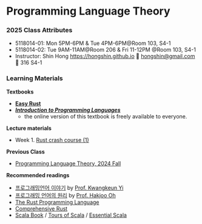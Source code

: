 # Programming Language Theory

### 2025 Class Attributes ###
* 5118014-01: Mon 5PM-6PM & Tue 4PM-6PM@Room 103, S4-1
* 5118014-02: Tue 9AM-11AM@Room 206 & Fri 11-12PM @Room 103, S4-1
* Instructor: Shin Hong https://hongshin.github.io :e-mail: hongshin@gmail.com :door: 316 S4-1

### Learning Materials ###

**Textbooks**
* **[Easy Rust](https://dhghomon.github.io/easy_rust/)**
* **[*Introduction to Programming Languages* ](https://hjaem.info/itpl)**
  - the online version of this textbook is freely available to everyone.
  
**Lecture materials**
- Week 1. [Rust crash course (1)](rustcc)

**Previous Class**
- [Programming Language Theory, 2024 Fall](https://github.com/hongshin/proglang/tree/2024)

**Recommended readings**
- [프로그래밍언어 이야기](http://kwangkeunyi.snu.ac.kr/pl-book-draft.pdf) by [Prof. Kwangkeun Yi](http://kwangkeunyi.snu.ac.kr/) 
- [프로그래밍 언어의 원리](https://prl.korea.ac.kr/courses/cose212/2023/pl-book.pdf) by [Prof. Hakjoo Oh](https://prl.korea.ac.kr/members/hakjoo-oh/)
- [The Rust Programming Language](https://doc.rust-lang.org/book)
- [Comprehensive Rust](https://google.github.io/comprehensive-rust)
- [Scala Book](https://docs.scala-lang.org/overviews/scala-book/introduction.html) / [Tours of Scala](https://docs.scala-lang.org/tour/tour-of-scala.html) / [Essential Scala](https://underscore.io/books/essential-scala/)

